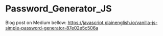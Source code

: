 # Password_Generator_JS

Blog post on Medium bellow:
https://javascript.plainenglish.io/vanilla-js-simple-password-generator-87e02e5c506a
